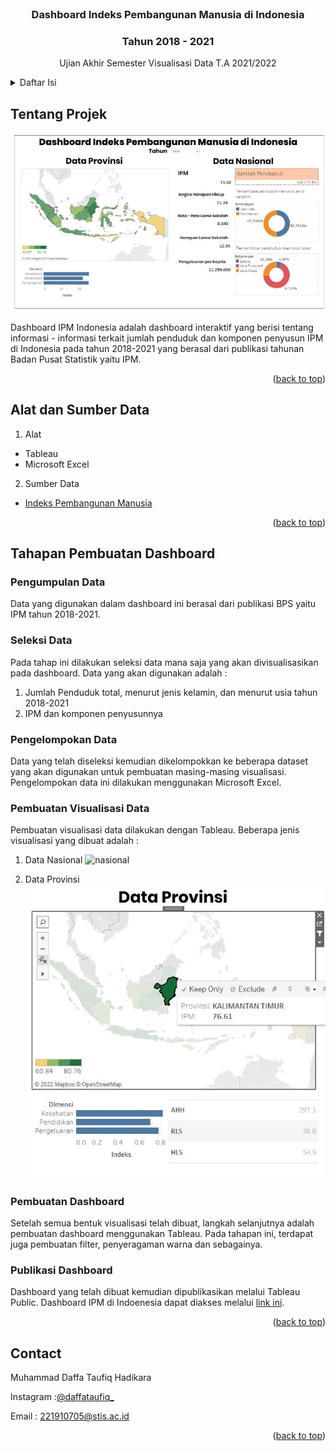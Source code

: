 <div id="top"></div>
<!--
*** Thanks for checking out the Best-README-Template. If you have a suggestion
*** that would make this better, please fork the repo and create a pull request
*** or simply open an issue with the tag "enhancement".
*** Don't forget to give the project a star!
*** Thanks again! Now go create something AMAZING! :D
-->



<!-- PROJECT SHIELDS -->
<!--
*** I'm using markdown "reference style" links for readability.
*** Reference links are enclosed in brackets [ ] instead of parentheses ( ).
*** See the bottom of this document for the declaration of the reference variables
*** for contributors-url, forks-url, etc. This is an optional, concise syntax you may use.
*** https://www.markdownguide.org/basic-syntax/#reference-style-links
-->



<!-- PROJECT LOGO -->
<br />

  <h3 align="center">Dashboard Indeks Pembangunan Manusia di Indonesia</h3>
  <h3 align="center">Tahun 2018 - 2021</h3>
  <p align="center">
    Ujian Akhir Semester
    Visualisasi Data T.A 2021/2022
    <br />

<!-- TABLE OF CONTENTS -->
<details>
  <summary>Daftar Isi</summary>
  <ol>
    <li>
      <a href="#tentang-projek">Tentang Projek</a>
    </li>
    <li>
      <a href="#alat-dan-sumber-data">Alat dan Sumber data</a>
    </li>
    <li><a href="#tahapan-pembuatan-dashboard">Tahapan Pembuatan Dashboard</a>
      <ul>
        <li><a href="#pengumpulan-data">Pengumpulan Data</a></li>
        <li><a href="#seleksi-data">Seleksi Data</a></li>
        <li><a href="#pengelompokan-data">Pengelompokan Data</a></li>
        <li><a href="#pembuatan-visualisasi-data">Pembuatan Visualisasi Data</a></li>
        <li><a href="#pembuatan-dashboard">Pembuatan Dashboard</a></li>
        <li><a href="#publikasi-dashboard">Publikasi Dashboard</a></li>
      </ul>
    </li>
    <li><a href="#contact">Contact</a></li>
  </ol>
</details>




<!-- ABOUT THE PROJECT -->
## Tentang Projek
![Tampilan Dashboard][tampilan-project]
  
Dashboard IPM Indonesia adalah dashboard interaktif yang berisi tentang informasi - informasi terkait jumlah penduduk dan komponen penyusun IPM di Indonesia pada tahun 2018-2021 yang berasal dari publikasi tahunan Badan Pusat Statistik yaitu IPM.  

<p align="right">(<a href="#top">back to top</a>)</p>



## Alat dan Sumber Data

1. Alat
* Tableau
* Microsoft Excel

2. Sumber Data
* [Indeks Pembangunan Manusia](https://www.bps.go.id/subject/26/indeks-pembangunan-manusia.html#subjekViewTab3)

<p align="right">(<a href="#top">back to top</a>)</p>



<!-- GETTING STARTED -->
## Tahapan Pembuatan Dashboard

### Pengumpulan Data
Data yang digunakan dalam dashboard ini berasal dari publikasi BPS yaitu IPM tahun 2018-2021.

### Seleksi Data
Pada tahap ini dilakukan seleksi data mana saja yang akan divisualisasikan pada dashboard. Data yang akan digunakan adalah :
1.	Jumlah Penduduk total, menurut jenis kelamin, dan menurut usia tahun 2018-2021
2.	IPM dan komponen penyusunnya

### Pengelompokan Data
Data yang telah diseleksi kemudian dikelompokkan ke beberapa dataset yang akan digunakan untuk pembuatan masing-masing visualisasi. Pengelompokan data ini dilakukan menggunakan Microsoft Excel.

### Pembuatan Visualisasi Data
Pembuatan visualisasi data dilakukan dengan Tableau. Beberapa jenis visualisasi yang dibuat adalah :
1. Data Nasional
![nasional][nasional]

2. Data Provinsi
![provinsi][provinsi]

### Pembuatan Dashboard
Setelah semua bentuk visualisasi telah dibuat, langkah selanjutnya adalah pembuatan dashboard menggunakan Tableau. Pada tahapan ini, terdapat juga pembuatan filter, penyeragaman warna dan sebagainya.

### Publikasi Dashboard
Dashboard yang telah dibuat kemudian dipublikasikan melalui Tableau Public. Dashboard IPM di Indoenesia dapat diakses melalui [link ini](https://public.tableau.com/app/profile/m.daffa.taufiq.hadikara/viz/UAS_Visdat/Dashboard1).

<p align="right">(<a href="#top">back to top</a>)</p>

## Contact

Muhammad Daffa Taufiq Hadikara

Instagram :[@daffataufiq_](https://www.instagram.com/daffataufiq_/?hl=id) 

Email : 221910705@stis.ac.id

<p align="right">(<a href="#top">back to top</a>)</p>

<!-- MARKDOWN LINKS & IMAGES -->
<!-- https://www.markdownguide.org/basic-syntax/#reference-style-links -->

[tampilan-project]: image/Tampilan.jpg
[nasional]: image/nasioanal.jpg
[provinsi]: image/prov.jpg
